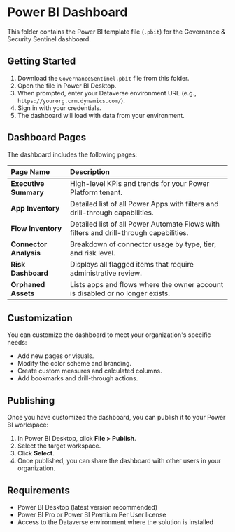 # Power BI Dashboard

This folder contains the Power BI template file (`.pbit`) for the Governance & Security Sentinel dashboard.

## Getting Started

1.  Download the `GovernanceSentinel.pbit` file from this folder.
2.  Open the file in Power BI Desktop.
3.  When prompted, enter your Dataverse environment URL (e.g., `https://yourorg.crm.dynamics.com/`).
4.  Sign in with your credentials.
5.  The dashboard will load with data from your environment.

## Dashboard Pages

The dashboard includes the following pages:

| Page Name | Description |
| :--- | :--- |
| **Executive Summary** | High-level KPIs and trends for your Power Platform tenant. |
| **App Inventory** | Detailed list of all Power Apps with filters and drill-through capabilities. |
| **Flow Inventory** | Detailed list of all Power Automate Flows with filters and drill-through capabilities. |
| **Connector Analysis** | Breakdown of connector usage by type, tier, and risk level. |
| **Risk Dashboard** | Displays all flagged items that require administrative review. |
| **Orphaned Assets** | Lists apps and flows where the owner account is disabled or no longer exists. |

## Customization

You can customize the dashboard to meet your organization's specific needs:

*   Add new pages or visuals.
*   Modify the color scheme and branding.
*   Create custom measures and calculated columns.
*   Add bookmarks and drill-through actions.

## Publishing

Once you have customized the dashboard, you can publish it to your Power BI workspace:

1.  In Power BI Desktop, click **File > Publish**.
2.  Select the target workspace.
3.  Click **Select**.
4.  Once published, you can share the dashboard with other users in your organization.

## Requirements

*   Power BI Desktop (latest version recommended)
*   Power BI Pro or Power BI Premium Per User license
*   Access to the Dataverse environment where the solution is installed

